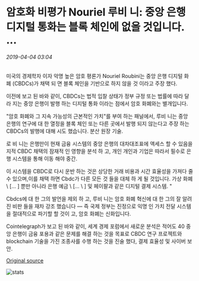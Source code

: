 # 암호화 비평가 Nouriel 루비 니: 중앙 은행 디지털 통화는 블록 체인에 없을 것입니다. ...

###### 2019-04-04 03:04

미국의 경제학자 이자 악명 높은 암호 평론가 Nouriel Roubini는 중앙 은행 디지털 화폐 (CBDCs)가 채택 되 면 블록 체인을 기반으로 하지 않을 것 이라고 주장 했다.

이전에 보고 된 바와 같이, CBDCs는 법적 입찰 상태가 정부 규정 또는 법률에 따라 달라 지는 중앙 은행이 발행 하는 디지털 통화 이라는 점에서 암호 화폐와는 별개입니다.

"암호 화폐와 그 지속 가능성의 근본적인 가치"를 부여 하는 패널에서, 루비 니는 중앙 은행의 연구에 대 한 열정을 블록 체인 또는 다른 곳에서 발행 되지 않는다고 주장 하는 CBDCs의 발행에 대해 시도 했습니다. 분산 원장 기술.

로 비 니는 은행만이 현재 금융 시스템의 중앙 은행의 대차대조표에 액세스 할 수 있음을 지적 CBDC 채택의 잠재적 인 영향을 분석 하 고, 개인 개인과 기업은 따라서 필수로 은행 시스템을 통해 이동 해야 중간.

이 시스템을 CBDC로 다시 운반 하는 것은 상당한 거래 비용과 시간 효율성을 가져다 줄 수 있으며,이를 채택 하면 Cbdc가 다른 모든 것 들을 대체 하 게 될 것입니다. 가상 화폐 \ [... \] 뿐만 아니라 은행 예금 \ [... \ ] 및 페이팔과 같은 디지털 결제 시스템. "

Cbdcs에 대 한 그의 발언을 제외 하 고, 루비 니는 암호 화폐 혁신에 대 한 그의 잘 알려진 비판 들을 재차 강조 했습니다 ― 즉 국제 정부는 진정으로 익명 인 가치 전달 시스템을 절대적으로 파기할 할 것이 고, 암호 화폐는 신화입니다.

Cointelegraph가 보고 된 바와 같이, 세계 경제 포럼에서 새로운 분석은 적어도 40 중앙 은행이 금융 포용과 같은 문제를 해결 하는 것을 목표로 CBDC 연구 프로젝트와 blockchain 기술을 가진 조종사를 수행 하는 것을 진술 했다, 결제 효율성 및 사이버 보안.

[Original source](https://cointelegraph.com/news/crypto-critic-nouriel-roubini-central-bank-digital-currencies-wont-be-on-blockchain)

![stats](https://c.statcounter.com/11760860/0/a89fa40b/1/ "stats")